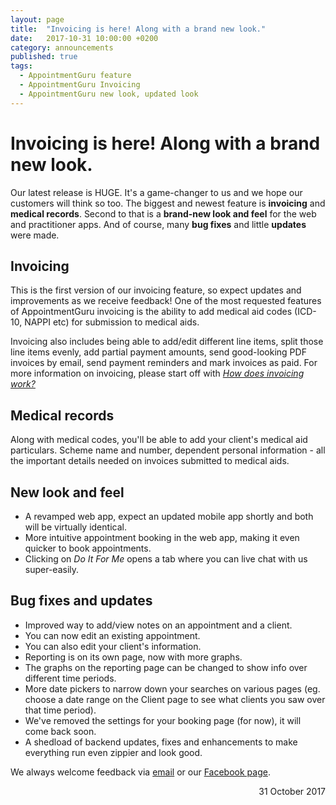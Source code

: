 ```yaml
---
layout: page
title:  "Invoicing is here! Along with a brand new look."
date:   2017-10-31 10:00:00 +0200
category: announcements
published: true
tags:
  - AppointmentGuru feature
  - AppointmentGuru Invoicing
  - AppointmentGuru new look, updated look
---
```

# Invoicing is here! Along with a brand new look.

Our latest release is HUGE. It's a game-changer to us and we hope our customers will think so too. The biggest and newest feature is **invoicing** and **medical records**. Second to that is a **brand-new look and feel** for the web and practitioner apps. And of course, many **bug fixes** and little **updates** were made.

## Invoicing

This is the first version of our invoicing feature, so expect updates and improvements as we receive feedback! One of the most requested features of AppointmentGuru invoicing is the ability to add medical aid codes (ICD-10, NAPPI etc) for submission to medical aids.

Invoicing also includes being able to add/edit different line items, split those line items evenly, add partial payment amounts, send good-looking PDF invoices by email, send payment reminders and mark invoices as paid. For more information on invoicing, please start off with *[How does invoicing work?](/help/how-does-invoicing-work/)*

## Medical records

Along with medical codes, you'll be able to add your client's medical aid particulars. Scheme name and number, dependent personal information - all the important details needed on invoices submitted to medical aids.

## New look and feel

* A revamped web app, expect an updated mobile app shortly and both will be virtually identical.
* More intuitive appointment booking in the web app, making it even quicker to book appointments.
* Clicking on *Do It For Me* opens a tab where you can live chat with us super-easily.

## Bug fixes and updates

* Improved way to add/view notes on an appointment and a client.
* You can now edit an existing appointment.
* You can also edit your client's information.
* Reporting is on its own page, now with more graphs.
* The graphs on the reporting page can be changed to show info over different time periods.
* More date pickers to narrow down your searches on various pages (eg. choose a date range on the Client page to see what clients you saw over that time period).
* We've removed the settings for your booking page (for now), it will come back soon.
* A shedload of backend updates, fixes and enhancements to make everything run even zippier and look good.

We always welcome feedback via [email](mailto:support@appointmentguru.co) or our [Facebook page](https://www.facebook.com/appointmentguru/).

<div style="text-align: right">31 October 2017</div>

